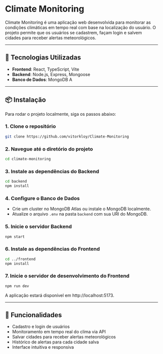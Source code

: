 # Climate Monitoring

Climate Monitoring é uma aplicação web desenvolvida para monitorar as condições climáticas em tempo real com base na localização do usuário. O projeto permite que os usuários se cadastrem, façam login e salvem cidades para receber alertas meteorológicos.

---

## 🚀 Tecnologias Utilizadas

- **Frontend**: React, TypeScript, Vite  
- **Backend**: Node.js, Express, Mongoose  
- **Banco de Dados**: MongoDB  A

---

## 📦 Instalação

Para rodar o projeto localmente, siga os passos abaixo:

### 1. Clone o repositório
```bash
git clone https://github.com/vitorkloy/Climate-Monitoring
```

### 2. Navegue até o diretório do projeto
```bash
cd climate-monitoring
```

### 3. Instale as dependências do Backend
```bash
cd backend
npm install
```

### 4. Configure o Banco de Dados
- Crie um cluster no MongoDB Atlas ou instale o MongoDB localmente.
- Atualize o arquivo `.env` na pasta `backend` com sua URI do MongoDB.

### 5. Inicie o servidor Backend
```bash
npm start
```

### 6. Instale as dependências do Frontend
```bash
cd ../frontend
npm install
```

### 7. Inicie o servidor de desenvolvimento do Frontend
```bash
npm run dev
```

A aplicação estará disponível em http://localhost:5173.

---

## 🔧 Funcionalidades

- Cadastro e login de usuários
- Monitoramento em tempo real do clima via API
- Salvar cidades para receber alertas meteorológicos
- Histórico de alertas para cada cidade salva
- Interface intuitiva e responsiva
